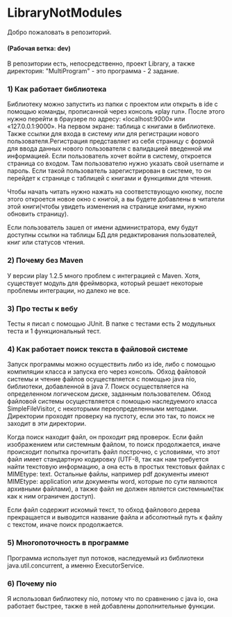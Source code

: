 # LibraryNotModules
Добро пожаловать в репозиторий.

<h4>(Рабочая ветка: dev)</h4>

В репозитории есть, непосредственно, проект Library, а также директория: "MultiProgram" - это программа - 2 задание.

<h3>1) Как работает библиотека</h3>

Библиотеку можно запустить из папки с проектом или открыть в ide с помощью команды, прописанной через консоль «play run». 
После этого нужно перейти в браузере по адресу: «localhost:9000» или «127.0.0.1:9000». На первом экране: таблица с книгами в библиотеке. 
Также ссылки для входа в систему или для регистрации нового пользователя.Регистрация представляет из себя страницу с формой для ввода 
данных нового пользователя с валидацией введенной им информацией. Если пользователь хочет войти в систему, откроется страница со входом. 
Там пользователю нужно указать свой username и пароль. Если такой пользователь зарегистрирован в системе, то он перейдет к странице 
с таблицей с книгами и функциями для чтения.

Чтобы начать читать нужно нажать на соответствующую кнопку, после этого откроется новое окно с книгой, а вы будете добавлены в читатели
этой книги(чтобы увидеть изменения на странице книгами, нужно обновить страницу).

Если пользователь зашел от имени администратора, ему будут доступны ссылки на таблицы БД для редактирования пользователей, 
книг или статусов чтения.

<h3>2) Почему без Maven</h3>

У версии play 1.2.5 много проблем с интеграцией с Maven. Хотя, существует модуль для фреймворка, который решает некоторые проблемы 
интеграции, но далеко не все.
<h3>3) Про тесты к вебу</h3>

Тесты я писал с помощью JUnit. В папке с тестами есть 2 модульных теста и 1 функциональный тест.
<h3>4) Как работает поиск текста в файловой системе</h3>

Запуск программы можно осуществить либо из ide, либо с помощью компиляции класса и запуска его через консоль. Обход файловой системы и 
чтение файлов осуществляется с помощью java nio, библиотеки, добавленной в java 7. Поиск осуществляется на определенном 
логическом диске, заданным пользователем. Обход файловой системы осуществляется с помощью наследуемого класса SimpleFileVisitor,
с некоторыми переопределенными методами. Директории проходят проверку на пустоту, если это так, то поиск не заходит в эти директории.

Когда поиск находит файл, он проходит ряд проверок. Если файл изображением или системным файлом, то поиск продолжается, иначе происходит
попытка прочитать файл построчно, с условиями, что этот файл имеет стандартную кодировку (UTF-8, так как нам требуется найти текстовую 
информацию, а она есть в простых текстовых файлах с MIMEtype: text. Остальные файлы, например pdf документы имеют MIMEtype: application 
или документы word, которые по сути являются архивными файлами), а также файл не должен является системным(так как к ним ограничен доступ).

Если файл содержит искомый текст, то обход файлового дерева прекращается и выводится название файла и абсолютный путь к файлу с текстом,
иначе поиск продолжается.

<h3>5) Многопоточность в программе</h3>

Программа использует пул потоков, наследуемый из библиотеки java.util.concurrent, а именно ExecutorService.
<h3>6) Почему nio</h3>
Я использовал библиотеку nio, потому что по сравнению с java io, она работает быстрее, также в ней добавлены дополнительные функции.
